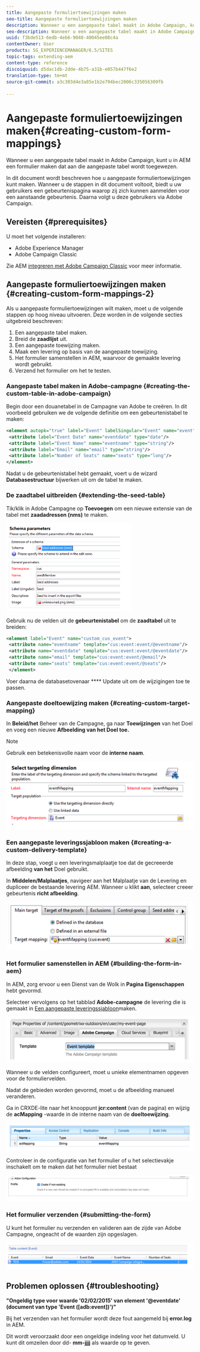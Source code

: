 ```yaml
---
title: Aangepaste formuliertoewijzingen maken
seo-title: Aangepaste formuliertoewijzingen maken
description: Wanneer u een aangepaste tabel maakt in Adobe Campaign, kunt u in AEM een formulier maken dat is toegewezen aan die aangepaste tabel
seo-description: Wanneer u een aangepaste tabel maakt in Adobe Campaign, kunt u in AEM een formulier maken dat is toegewezen aan die aangepaste tabel
uuid: f3bde513-6edb-4eb6-9048-40045ee08c4a
contentOwner: User
products: SG_EXPERIENCEMANAGER/6.5/SITES
topic-tags: extending-aem
content-type: reference
discoiquuid: d5dac1db-2dde-4b75-a31b-e057b447f6e2
translation-type: tm+mt
source-git-commit: a3c303d4e3a85e1b2e794bec2006c335056309fb

---
```



# Aangepaste formuliertoewijzingen maken{#creating-custom-form-mappings}

Wanneer u een aangepaste tabel maakt in Adobe Campaign, kunt u in AEM een formulier maken dat aan die aangepaste tabel wordt toegewezen.

In dit document wordt beschreven hoe u aangepaste formuliertoewijzingen kunt maken. Wanneer u de stappen in dit document voltooit, biedt u uw gebruikers een gebeurtenispagina waarop zij zich kunnen aanmelden voor een aanstaande gebeurtenis. Daarna volgt u deze gebruikers via Adobe Campaign.

## Vereisten {#prerequisites}

U moet het volgende installeren:

* Adobe Experience Manager
* Adobe Campaign Classic

Zie AEM [integreren met Adobe Campaign Classic](/help/sites-administering/campaignonpremise.md) voor meer informatie.

## Aangepaste formuliertoewijzingen maken {#creating-custom-form-mappings-2}

Als u aangepaste formuliertoewijzingen wilt maken, moet u de volgende stappen op hoog niveau uitvoeren. Deze worden in de volgende secties uitgebreid beschreven:

1. Een aangepaste tabel maken.
1. Breid de **zaadlijst** uit.
1. Een aangepaste toewijzing maken.
1. Maak een levering op basis van de aangepaste toewijzing.
1. Het formulier samenstellen in AEM, waarvoor de gemaakte levering wordt gebruikt.
1. Verzend het formulier om het te testen.

### Aangepaste tabel maken in Adobe-campagne {#creating-the-custom-table-in-adobe-campaign}

Begin door een douanetabel in de Campagne van Adobe te creëren. In dit voorbeeld gebruiken we de volgende definitie om een gebeurtenistabel te maken:

```xml
<element autopk="true" label="Event" labelSingular="Event" name="event">
 <attribute label="Event Date" name="eventdate" type="date"/>
 <attribute label="Event Name" name="eventname" type="string"/>
 <attribute label="Email" name="email" type="string"/>
 <attribute label="Number of Seats" name="seats" type="long"/>
</element>
```

Nadat u de gebeurtenistabel hebt gemaakt, voert u de wizard **Databasestructuur** bijwerken uit om de tabel te maken.

### De zaadtabel uitbreiden {#extending-the-seed-table}

Tik/klik in Adobe Campagne op **Toevoegen** om een nieuwe extensie van de tabel met **zaadadressen (nms)** te maken.

![chlimage_1-194](assets/chlimage_1-194.png)

Gebruik nu de velden uit de **gebeurtenistabel** om de **zaadtabel** uit te breiden:

```xml
<element label="Event" name="custom_cus_event">
 <attribute name="eventname" template="cus:event:event/@eventname"/>
 <attribute name="eventdate" template="cus:event:event/@eventdate"/>
 <attribute name="email" template="cus:event:event/@email"/>
 <attribute name="seats" template="cus:event:event/@seats"/>
 </element>
```

Voer daarna de databasetovenaar **** Update uit om de wijzigingen toe te passen.

### Aangepaste doeltoewijzing maken {#creating-custom-target-mapping}

In **Beleid/het** Beheer van de Campagne, ga naar **Toewijzingen** van het Doel en voeg een nieuwe **Afbeelding van het Doel toe.**

>[!NOTE]
>
>Gebruik een betekenisvolle naam voor de **interne naam**.

![chlimage_1-195](assets/chlimage_1-195.png)

### Een aangepaste leveringssjabloon maken {#creating-a-custom-delivery-template}

In deze stap, voegt u een leveringsmalplaatje toe dat de gecreeerde afbeelding **van het** Doel gebruikt.

In **Middelen/Malplaatjes**, navigeer aan het Malplaatje van de Levering en dupliceer de bestaande levering AEM. Wanneer u klikt **aan**, selecteer creeer gebeurtenis **richt afbeelding**.

![chlimage_1-196](assets/chlimage_1-196.png)

### Het formulier samenstellen in AEM {#building-the-form-in-aem}

In AEM, zorg ervoor u een Dienst van de Wolk in **Pagina Eigenschappen** hebt gevormd.

Selecteer vervolgens op het tabblad **Adobe-campagne** de levering die is gemaakt in [Een aangepaste leveringssjabloon](#creating-a-custom-delivery-template)maken.

![chlimage_1-197](assets/chlimage_1-197.png)

Wanneer u de velden configureert, moet u unieke elementnamen opgeven voor de formuliervelden.

Nadat de gebieden worden gevormd, moet u de afbeelding manueel veranderen.

Ga in CRXDE-lite naar het knooppunt **jcr:content** (van de pagina) en wijzig de **acMapping** -waarde in de interne naam van de **doeltoewijzing**.

![chlimage_1-198](assets/chlimage_1-198.png)

Controleer in de configuratie van het formulier of u het selectievakje inschakelt om te maken dat het formulier niet bestaat

![chlimage_1-199](assets/chlimage_1-199.png)

### Het formulier verzenden {#submitting-the-form}

U kunt het formulier nu verzenden en valideren aan de zijde van Adobe Campagne, ongeacht of de waarden zijn opgeslagen.

![chlimage_1-200](assets/chlimage_1-200.png)

## Problemen oplossen {#troubleshooting}

**&quot;Ongeldig type voor waarde &#39;02/02/2015&#39; van element &#39;@eventdate&#39; (document van type &#39;Event ([adb:event])&#39;)&quot;**

Bij het verzenden van het formulier wordt deze fout aangemeld bij **error.log** in AEM.

Dit wordt veroorzaakt door een ongeldige indeling voor het datumveld. U kunt dit omzeilen door dd- **mm-jjjj** als waarde op te geven.

